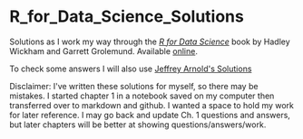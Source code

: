 # R_for_Data_Science_Solutions

Solutions as I work my way through the [*R for Data Science*](https://www.amazon.com/R-Data-Science-Hadley-Wickham/dp/1491910399/ref=as_li_ss_tl?ie=UTF8&qid=1469550189&sr=8-1&keywords=R+for+data+science&linkCode=sl1&tag=devtools-20&linkId=6fe0069f9605cf847ed96c191f4e84dd) book by Hadley Wickham and Garrett Grolemund. Available [online](https://r4ds.had.co.nz/).

To check some answers I will also use [Jeffrey Arnold's Solutions](https://jrnold.github.io/r4ds-exercise-solutions/index.html)

Disclaimer: I've written these solutions for myself, so there may be mistakes. I started chapter 1 in a notebook saved on my computer then transferred over to markdown and github. I wanted a space to hold my work for later reference. I may go back and update Ch. 1 questions and answers, but later chapters will be better at showing questions/answers/work.
